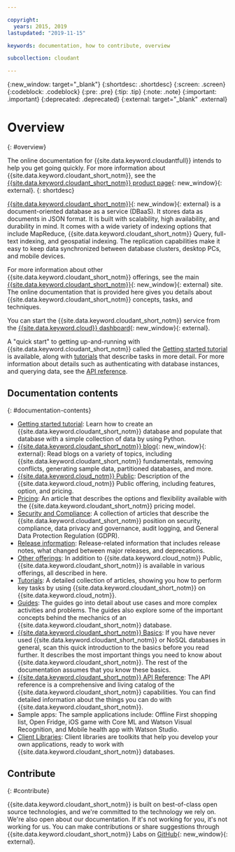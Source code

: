 ```yaml
---

copyright:
  years: 2015, 2019
lastupdated: "2019-11-15"

keywords: documentation, how to contribute, overview

subcollection: cloudant

---
```


{:new_window: target="_blank"}
{:shortdesc: .shortdesc}
{:screen: .screen}
{:codeblock: .codeblock}
{:pre: .pre}
{:tip: .tip}
{:note: .note}
{:important: .important}
{:deprecated: .deprecated}
{:external: target="_blank" .external}

<!-- Acrolinx: 2018-06-01 -->

# Overview
{: #overview}

The online documentation for {{site.data.keyword.cloudantfull}} intends to help you get going quickly. For more information about {{site.data.keyword.cloudant_short_notm}}, see the [{{site.data.keyword.cloudant_short_notm}} product page](https://www.ibm.com/cloud/cloudant){: new_window}{: external}.
{: shortdesc}

[{{site.data.keyword.cloudant_short_notm}}](https://www.youtube.com/watch?v=qdMTLK2vYoI){: new_window}{: external}
is a document-oriented database as a service (DBaaS).
It stores data as documents in JSON format.
It is built with scalability,
high availability,
and durability in mind.
It comes with a wide variety of indexing options that include MapReduce,
{{site.data.keyword.cloudant_short_notm}} Query,
full-text indexing,
and geospatial indexing.
The replication capabilities make it easy to keep data synchronized between database clusters,
desktop PCs,
and mobile devices.

For more information about other {{site.data.keyword.cloudant_short_notm}} offerings,
see the main [{{site.data.keyword.cloudant_short_notm}}](https://www.ibm.com/cloud/cloudant){: new_window}{: external} site.
The online documentation that is provided here gives you
details about {{site.data.keyword.cloudant_short_notm}} concepts,
tasks, and techniques.

You can start the {{site.data.keyword.cloudant_short_notm}} service from the [{{site.data.keyword.cloud}} dashboard](https://cloud.ibm.com/catalog/services/cloudant){: new_window}{: external}.

A "quick start" to getting up-and-running with {{site.data.keyword.cloudant_short_notm}}
called the [Getting started tutorial](/docs/services/Cloudant?topic=cloudant-getting-started#getting-started) is available,
along with [tutorials](/docs/services/Cloudant?topic=cloudant-creating-an-ibm-cloudant-instance-on-ibm-cloud#creating-an-ibm-cloudant-instance-on-ibm-cloud) that describe tasks in more detail.
For more information about details such as authenticating with database instances,
and querying data, see the [API reference](/docs/services/Cloudant?topic=cloudant-api-reference-overview#api-reference-overview).

## Documentation contents
{: #documentation-contents}

*	[Getting started tutorial](/docs/services/Cloudant?topic=cloudant-getting-started#getting-started): Learn how to create an {{site.data.keyword.cloudant_short_notm}} database and populate that database with a simple collection of data by using Python.
*	[{{site.data.keyword.cloudant_short_notm}} blog](https://blog.cloudant.com/){: new_window}{: external}: Read blogs on a variety of topics, including {{site.data.keyword.cloudant_short_notm}} fundamentals, removing conflicts, generating sample data, partitioned databases, and more. 
*	[{{site.data.keyword.cloud_notm}} Public](/docs/services/Cloudant?topic=cloudant-ibm-cloud-public#ibm-cloud-public): Description of the {{site.data.keyword.cloud_notm}} Public offering, including features, option, and pricing. 
*	[Pricing](/docs/services/Cloudant?topic=cloudant-pricing#pricing): An article that describes the options and flexibility available with the {{site.data.keyword.cloudant_short_notm}} pricing model. 
*	[Security and Compliance](/docs/services/Cloudant?topic=cloudant-security#security): A collection of articles that describe the {{site.data.keyword.cloudant_short_notm}} position on security, compliance, data privacy and governance, audit logging, and General Data Protection Regulation (GDPR).
*	[Release information](/docs/services/Cloudant?topic=cloudant-release-notes#release-notes): Release-related information that includes release notes, what changed between major releases, and deprecations. 
*	[Other offerings](/docs/services/Cloudant?topic=cloudant-ibm-cloud-dedicated#ibm-cloud-dedicated): In addition to {{site.data.keyword.cloud_notm}} Public, {{site.data.keyword.cloudant_short_notm}} is available
	in various offerings,
	all described in here.
* [Tutorials](/docs/services/Cloudant?topic=cloudant-creating-an-ibm-cloudant-instance-on-ibm-cloud#creating-an-ibm-cloudant-instance-on-ibm-cloud): A detailed collection of articles,
  showing you how to perform key tasks by using {{site.data.keyword.cloudant_short_notm}} on {{site.data.keyword.cloud_notm}}.
*	[Guides](/docs/services/Cloudant?topic=cloudant-authorized-curl-acurl-#authorized-curl-acurl-): The guides go into detail about
	use cases and more complex activities and problems.
	The guides also explore some of the important concepts behind the mechanics of an {{site.data.keyword.cloudant_short_notm}} database.
*	[{{site.data.keyword.cloudant_short_notm}} Basics](/docs/services/Cloudant?topic=cloudant-ibm-cloudant-basics#ibm-cloudant-basics): If you have never 		used {{site.data.keyword.cloudant_short_notm}} or NoSQL databases in general,
	scan this quick introduction to the basics before you read further.
	It describes the most important things you need to know about {{site.data.keyword.cloudant_short_notm}}.
	The rest of the documentation assumes that you know these basics.
*	[{{site.data.keyword.cloudant_short_notm}} API Reference](/docs/services/Cloudant?topic=cloudant-api-reference-overview#api-reference-overview): The API reference is a
	comprehensive and living catalog of the {{site.data.keyword.cloudant_short_notm}} capabilities.
	You can find detailed information about the things you can do with {{site.data.keyword.cloudant_short_notm}}.
*	Sample apps: The sample applications include: Offline First shopping list, Open Fridge, iOS game with Core ML and Watson Visual Recognition, and Mobile health app with Watson Studio. 
*	[Client Libraries](/docs/services/Cloudant?topic=cloudant-client-libraries#client-libraries): Client libraries are toolkits that
	help you develop your own applications,
	ready to work with {{site.data.keyword.cloudant_short_notm}} databases.


## Contribute
{: #contribute}

{{site.data.keyword.cloudant_short_notm}} is built on best-of-class open source technologies,
and we're committed to the technology we rely on.
We're also open about our documentation.
If it's not working for you,
it's not working for us.
You can make contributions or share suggestions through
{{site.data.keyword.cloudant_short_notm}} Labs on [GitHub](https://github.com/cloudant-labs/slate){: new_window}{: external}.
